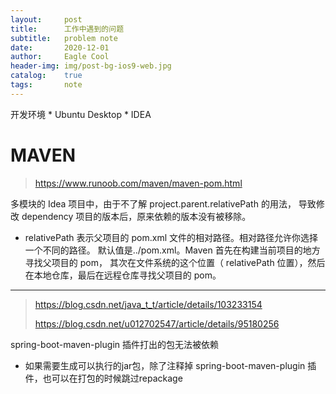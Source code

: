```yaml
---
layout:     post
title:      工作中遇到的问题
subtitle:   problem note
date:       2020-12-01
author:     Eagle Cool
header-img: img/post-bg-ios9-web.jpg
catalog: 	true
tags:       note
---
```


开发环境
    * Ubuntu Desktop
    * IDEA

# MAVEN 

> https://www.runoob.com/maven/maven-pom.html

多模块的 Idea 项目中，由于不了解 project.parent.relativePath 的用法，
导致修改 dependency 项目的版本后，原来依赖的版本没有被移除。

* relativePath 表示父项目的 pom.xml 文件的相对路径。相对路径允许你选择一个不同的路径。
默认值是../pom.xml。Maven 首先在构建当前项目的地方寻找父项目的 pom，
其次在文件系统的这个位置（ relativePath 位置），然后在本地仓库，最后在远程仓库寻找父项目的 pom。

---

> https://blog.csdn.net/java_t_t/article/details/103233154
>
> https://blog.csdn.net/u012702547/article/details/95180256

spring-boot-maven-plugin 插件打出的包无法被依赖

* 如果需要生成可以执行的jar包，除了注释掉 spring-boot-maven-plugin 插件，也可以在打包的时候跳过repackage


